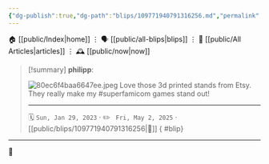 ```yaml
---
{"dg-publish":true,"dg-path":"blips/109771940791316256.md","permalink":"/blips/109771940791316256/","title":"philipp on mastodon @ 2023-01-29"}
---
```



<div class="transclusion internal-embed is-loaded"><div class="markdown-embed">




🏠 [[public/Index\|home]]  ⋮ 🗣️ [[public/all-blips\|blips]] ⋮  📝 [[public/All Articles\|articles]]  ⋮ 🕰️ [[public/now\|now]]


</div></div>


> [!summary] **philipp**:
>
> ![80ec6f4baa6647ee.jpeg](/img/user/attachments/80ec6f4baa6647ee.jpeg)
> Love those 3d printed stands from Etsy. They really make my #superfamicom games stand out!
> - - -
>
> 🗓️ <code>Sun, Jan 29, 2023</code>  · ✏️ <code> Fri, May 2, 2025</code>  · [[public/blips/109771940791316256\|🔗]]
{ #blip}


- - -

 👾
